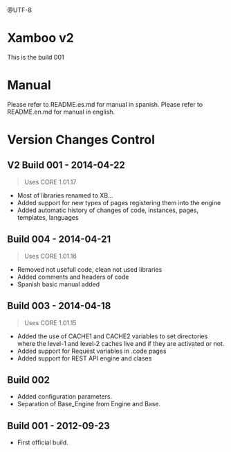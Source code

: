 @UTF-8

Xamboo v2
=============================
This is the build 001

Manual
=======================

Please refer to README.es.md for manual in spanish.
Please refer to README.en.md for manual in english.


Version Changes Control
=======================

V2 Build 001 - 2014-04-22
-----------------------
> Uses CORE 1.01.17
- Most of libraries renamed to XB...
- Added support for new types of pages registering them into the engine
- Added automatic history of changes of code, instances, pages, templates, languages

Build 004 - 2014-04-21
-----------------------
> Uses CORE 1.01.16
- Removed not usefull code, clean not used libraries
- Added comments and headers of code
- Spanish basic manual added

Build 003 - 2014-04-18
-----------------------
> Uses CORE 1.01.15
- Added the use of CACHE1 and CACHE2 variables to set directories where the level-1 and level-2 caches live and if they are activated or not.
- Added support for Request variables in .code pages
- Added support for REST API engine and clases

Build 002
-----------------------
- Added configuration parameters.
- Separation of Base_Engine from Engine and Base.

Build 001 - 2012-09-23
-----------------------
- First official build.
